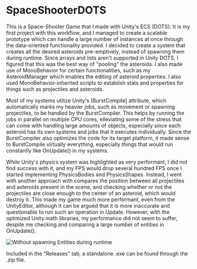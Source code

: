 # SpaceShooterDOTS
This is a Space-Shooter Game that I made with Unity's ECS (DOTS). It is my first project with this workflow, and I managed to create a scalable prototype which can handle a large number of instances at once through the data-oriented functionality provided.
I decided to create a system that creates all the desired asteroids pre-emptively, instead of spawning them during runtime. Since arrays and lists aren't supported in Unity DOTS, I figured that this was the best way of "pooling" the asteroids.
I also made use of MonoBehavior for certain functionalities, such as my AsteroidManager which enables the editing of asteroid properties. I also used MonoBehavior-inherited scripts to establish stats and properties for things such as projectiles and asteroids.

Most of my systems utilize Unity's [BurstCompile] attribute, which automatically marks my heavier jobs, such as movement or spawning projectiles, to be handled by the BurstCompiler. This helps by running the jobs in parallel on multiple CPU cores, elleviating
some of the stress that can come with handling large amounts of objects, especially since each asteroid has its own systems and jobs that it executes individually. Since the BurstCompiler also optimizes the code for its target platform, it made sense to
BurstCompile virtually everything, especially things that would run constantly like OnUpdate() in my systems.

While Unity's physics system was highlighted as very performant, I did not find success with it, and my FPS would drop several hundred FPS once I started implementing PhysicsBodies and PhysicsShapes. Instead, I went with another approach with compares the
position between all projectiles and asteroids present in the scene, and checking whether or not the projectiles are close enough to the center of an asteroid, which would destroy it. This made my game much more performant, even from the UnityEditor,
although it can be argued that it is more inaccurate and questionable to run such an operation in Update. However, with the optimized Unity.math libraries, my performance did not seem to suffer, despite me checking and comparing a large number of entities in OnUpdate().

![Without spawning Entities during runtime]([http://url/to/img.png](https://imgur.com/a/z3sPqlX))

Included in the "Releases" tab, a standalone .exe can be found through the .zip file.

